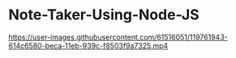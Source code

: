 # Note-Taker-Using-Node-JS


https://user-images.githubusercontent.com/61516051/119761943-614c6580-beca-11eb-939c-f8503f9a7325.mp4

